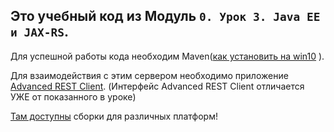 ## Это учебный код из Модуль `0. Урок 3. Java EE и JAX-RS`. ##

Для успешной работы кода необходим
Maven([как установить на win10](https://www.youtube.com/watch?v=HaCyw2PlQAQ&list=PLsQAG1V_t58DB5mSct0PGrq4u7biH2BuP) ).

Для взаимодействия с этим сервером необходимо приложение
[Advanced REST Client](https://install.advancedrestclient.com/#/install).
(Интерфейс Advanced REST Client отличается УЖЕ от показанного в уроке)

[Там доступны](https://github.com/advanced-rest-client/arc-electron/releases)
 сборки для различных платформ!

